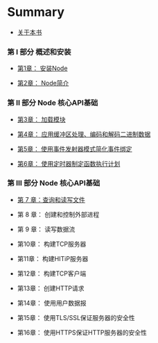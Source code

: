 # Summary

* [关于本书](README.md)

### 第 Ⅰ 部分 概述和安装

* [第1章： 安装Node](installation/README.md)

* [第2章： Node简介](intro.md)

### 第 Ⅱ 部分 Node 核心API基础

* [第3章： 加载模块](loadModule/README.md)

* [第4章： 应用缓冲区处理、编码和解码二进制数据](Buffer/README.md)

* [第5章： 使用事件发射器模式简化事件绑定](EventEmmiter/README.md)

* [第6章： 使用定时器制定函数执行计划](Timers/README.md)

### 第 Ⅲ 部分 Node 核心API基础

* [第 7 章：查询和读写文件](fs/README.md)

* 第 8 章： 创建和控制外部进程

* 第 9 章： 读写数据流

* 第10章： 构建TCP服务器

* 第11章： 构建HITiP服务器

* 第12章： 构建TCP客户端

* 第13章： 创建HTTP请求

* 第14章： 使用用户数据报

* 第15章： 使用TLS/SSL保证服务器的安全性

* 第16章： 使用HTTPS保证HTTP服务器的安全性



